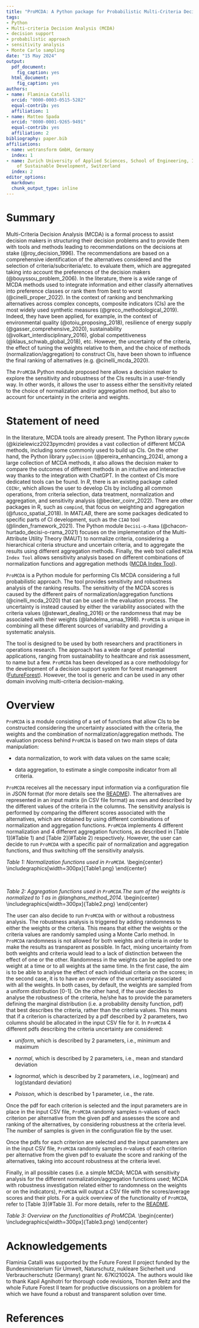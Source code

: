 ```yaml
---
title: "ProMCDA: A Python package for Probabilistic Multi-Criteria Decision Analysis"
tags:
- Python
- Multi-criteria Decision Analysis (MCDA)
- decision support
- probabilistic approach
- sensitivity analysis
- Monte Carlo sampling
date: "15 May 2024"
output:
  pdf_document: 
    fig_caption: yes
  html_document: 
    fig_caption: yes
authors:
- name: Flaminia Catalli
  orcid: "0000-0003-0515-5282"
  equal-contrib: yes
  affiliation: 1
- name: Matteo Spada
  orcid: "0000-0001-9265-9491"
  equal-contrib: yes
  affiliation: 2
bibliography: paper.bib
affiliations:
- name: wetransform GmbH, Germany
  index: 1
- name: Zurich University of Applied Sciences, School of Engineering, INE Institute
    of Sustainable Development, Switzerland
  index: 2
editor_options:
  markdown:
  chunk_output_type: inline
---
```


# Summary

Multi-Criteria Decision Analysis (MCDA) is a formal process to assist decision makers in structuring their decision problems and to provide them with tools and methods leading to recommendations on the decisions at stake (@roy_decision_1996). The recommendations are based on a comprehensive identification of the alternatives considered and the selection of criteria/subcriteria/etc. to evaluate them, which are aggregated taking into account the preferences of the decision makers (@bouyssou_problem_2006). In the literature, there is a wide range of MCDA methods used to integrate information and either classify alternatives into preference classes or rank them from best to worst (@cinelli_proper_2022). In the context of ranking and benchmarking alternatives across complex concepts, composite indicators (CIs) are the most widely used synthetic measures (@greco_methodological_2019). Indeed, they have been applied, for example, in the context of environmental quality (@otoiu_proposing_2018), resilience of energy supply (@gasser_comprehensive_2020), sustainability (@volkart_interdisciplinary_2016), global competitiveness (@klaus_schwab_global_2018), etc. However, the uncertainty of the criteria, the effect of tuning the weights relative to them, and the choice of methods (normalization/aggregation) to construct CIs, have been shown to influence the final ranking of alternatives (e.g. @cinelli_mcda_2020).

The `ProMCDA` Python module proposed here allows a decision maker to explore the sensitivity and robustness of the CIs results in a user-friendly way. In other words, it allows the user to assess either the sensitivity related to the choice of normalization and/or aggregation method, but also to account for uncertainty in the criteria and weights.

# Statement of need

In the literature, MCDA tools are already present. The Python library `pymcdm` (@kizielewicz2023pymcdm) provides a vast collection of different MCDA methods, including some commonly used to build up CIs. On the other hand, the Python library `pyDecision` (@pereira_enhancing_2024), among a large collection of MCDA methods, it also allows the decision maker to compare the outcomes of different methods in an intuitive and interactive way thanks to the integration with ChatGPT. In the context of CIs more dedicated tools can be found. In *R*, there is an existing package called `COINr`, which allows the user to develop CIs by including all common operations, from criteria selection, data treatment, normalization and aggregation, and sensitivity analysis (@becker_coinr_2022). There are other packages in R, such as `compind`, that focus on weighting and aggregation (@fusco_spatial_2018). In *MATLAB*, there are some packages dedicated to specific parts of CI development, such as the `CIAO` tool (@linden_framework_2021). The Python module `Decisi-o-Rama` (@chacon-hurtado_decisi-o-rama_2021) focuses on the implementation of the Multi-Attribute Utility Theory (MAUT) to normalize criteria, considering a hierarchical criteria structure and uncertain criteria, and to aggregate the results using different aggregation methods. Finally, the web tool called `MCDA Index Tool` allows sensitivity analysis based on different combinations of normalization functions and aggregation methods ([MCDA Index Tool](https://www.mcdaindextool.net)).

`ProMCDA` is a Python module for performing CIs MCDA considering a full probabilistic approach. The tool provides sensitivity and robustness analysis of the ranking results. The sensitivity of the MCDA scores is caused by the different pairs of normalization/aggregation functions (@cinelli_mcda_2020) that can be used in the evaluation process. The uncertainty is instead caused by either the variability associated with the criteria values (@stewart_dealing_2016) or the randomness that may be associated with their weights (@lahdelma_smaa_1998). `ProMCDA` is unique in combining all these different sources of variability and providing a systematic analysis.

The tool is designed to be used by both researchers and practitioners in operations research. The approach has a wide range of potential applications, ranging from sustainability to healthcare and risk assessment, to name but a few. `ProMCDA` has been developed as a core methodology for the development of a decision support system for forest management ([FutureForest](https://future-forest.eu/)). However, the tool is generic and can be used in any other domain involving multi-criteria decision-making.

# Overview

`ProMCDA` is a module consisting of a set of functions that allow CIs to be constructed considering the uncertainty associated with the criteria, the weights and the combination of normalization/aggregation methods. The evaluation process behind `ProMCDA` is based on two main steps of data manipulation:

-   data normalization, to work with data values on the same scale;

-   data aggregation, to estimate a single composite indicator from all criteria.

`ProMCDA` receives all the necessary input information via a configuration file in JSON format (for more details see the [README](https://github.com/wetransform-os/ProMCDA/blob/main/README.md)). The alternatives are represented in an input matrix (in CSV file format) as rows and described by the different values of the criteria in the columns. The sensitivity analysis is performed by comparing the different scores associated with the alternatives, which are obtained by using different combinations of normalization and aggregation functions. `ProMCDA` implements 4 different normalization and 4 different aggregation functions, as described in [Table 1](#Table 1) and [Table 2](#Table 2) respectively. However, the user can decide to run `ProMCDA` with a specific pair of normalization and aggregation functions, and thus switching off the sensitivity analysis. <br />

<a name="Table 1"></a>*Table 1: Normalization functions used in `ProMCDA`.*
\begin{center} 
\includegraphics[width=300px]{Table1.png}
\end{center} 

<br />

<a name="Table 2"></a>*Table 2: Aggregation functions used in `ProMCDA`.The sum of the weights is normalized to 1 as in @langhans_method_2014.*
\begin{center} 
\includegraphics[width=300px]{Table2.png}
\end{center} 

The user can also decide to run `ProMCDA` with or without a robustness analysis. The robustness analysis is triggered by adding randomness to either the weights or the criteria. This means that either the weights or the criteria values are randomly sampled using a Monte Carlo method. In `ProMCDA` randomness is not allowed for both weights and criteria in order to make the results as transparent as possible. In fact, mixing uncertainty from both weights and criteria would lead to a lack of distinction between the effect of one or the other. Randomness in the weights can be applied to one weight at a time or to all weights at the same time. In the first case, the aim is to be able to analyse the effect of each individual criteria on the scores; in the second case, it is to have an overview of the uncertainty associated with all the weights. In both cases, by default, the weights are sampled from a uniform distribution [0-1]. On the other hand, if the user decides to analyse the robustness of the criteria, he/she has to provide the parameters defining the marginal distribution (i.e. a probability density function, pdf) that best describes the criteria, rather than the criteria values. This means that if a criterion is characterized by a pdf described by 2 parameters, two columns should be allocated in the input CSV file for it. In `ProMCDA` 4 different pdfs describing the criteria uncertainty are considered:

-   *uniform*, which is described by 2 parameters, i.e., minimum and maximum

-   *normal*, which is described by 2 parameters, i.e., mean and standard deviation

-   *lognormal*, which is described by 2 parameters, i.e., log(mean) and log(standard deviation)

-   *Poisson*, which is described by 1 parameter, i.e., the rate.

Once the pdf for each criterion is selected and the input parameters are in place in the input CSV file, `ProMCDA` randomly samples n-values of each criterion per alternative from the given pdf and assesses the score and ranking of the alternatives, by considering robustness at the criteria level. The number of samples is given in the configuration file by the user.

Once the pdfs for each criterion are selected and the input parameters are in the input CSV file, `ProMCDA` randomly samples n-values of each criterion per alternative from the given pdf to evaluate the score and ranking of the alternatives, taking into account robustness at the criteria level.

Finally, in all possible cases (i.e. a simple MCDA; MCDA with sensitivity analysis for the different normalization/aggregation functions used; MCDA with robustness investigation related either to randomness on the weights or on the indicators), `ProMCDA` will output a CSV file with the scores/average scores and their plots. For a quick overview of the functionality of `ProMCDA`, refer to  [Table 3](#Table 3). For more details, refer to the [README](https://github.com/wetransform-os/ProMCDA/blob/main/README.md).

<a name="Table 3"></a>*Table 3: Overview on the functionalities of ProMCDA.*
\begin{center} 
\includegraphics[width=300px]{Table3.png}
\end{center} 

# Acknowledgements

Flaminia Catalli was supported by the Future Forest II project funded by the Bundesministerium für Umwelt, Naturschutz, nukleare Sicherheit und Verbraucherschutz (Germany) grant Nr. 67KI21002A. The authors would like to thank Kapil Agnihotri for thorough code revisions, Thorsten Reitz and the whole Future Forest II team for productive discussions on a problem for which we have found a robust and transparent solution over time.

# References
